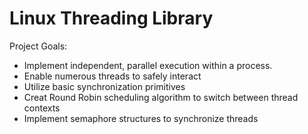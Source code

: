 # Linux Threading Library

Project Goals:
- Implement independent, parallel execution within a process.
- Enable numerous threads to safely interact
- Utilize basic synchronization primitives
- Creat Round Robin scheduling algorithm to switch between thread contexts
- Implement semaphore structures to synchronize threads

